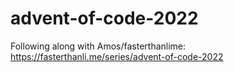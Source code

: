# advent-of-code-2022

Following along with Amos/fasterthanlime: https://fasterthanli.me/series/advent-of-code-2022

